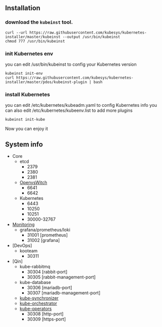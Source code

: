 ## Installation

### download the `kubeinst` tool.

```
curl --url https://raw.githubusercontent.com/kubesys/kubernetes-installer/master/kubeinst --output /usr/bin/kubeinst
chmod 777 /usr/bin/kubeinst
```

### init Kubernetes env

you can edit /usr/bin/kubeinst to config your Kubernetes version

```
kubeinst init-env
curl https://raw.githubusercontent.com/kubesys/kubernetes-installer/master/pdos/kubeinst-plugin | bash
```

### install Kubernetes

you can  edit /etc/kubernetes/kubeadm.yaml to config Kubernetes info
you can also edit /etc/kubernetes/kubeenv.list to add more plugins

```
kubeinst init-kube
```


Now you can enjoy it


## System info

- Core
  - etcd
    - 2379
    - 2380
    - 2381
  - [OpenvsWitch](https://github.com/kubesys/kubernetes-libnvf)
    - 6641
    - 6642
  - Kubernetes
    - 6443
    - 10250
    - 10251
    - 30000-32767
- [Monitoring](prom)
  - grafana/prometheus/loki
    - 31001 [prometheus]
    - 31002 [grafana]
- [DevOps]
  - kooteam
    - 30311
- [Qin]
  - kube-rabbitmq
    - 30304 [rabbit-port]
    - 30305 [rabbit-management-port]
  - kube-database
    - 30306 [mariadb-port]
    - 30307 [mariadb-management-port]
  - [kube-synchronizer](https://github.com/kubesys/kubernetes-synchronizer)
  - [kube-orchestrator](https://github.com/kubesys/kubernetes-orchestrator)
  - [kube-operators](https://github.com/kubesys/kubernetes-operators)
    - 30308 [http-port]
    - 30309 [https-port]
